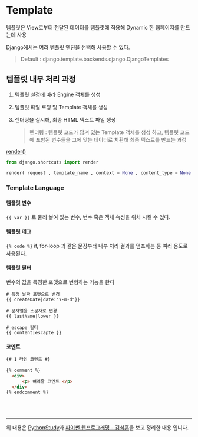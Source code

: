 # Template

템플릿은 View로부터 전달된 데이터를 템플릿에 적용해 Dynamic 한 웹페이지를 만드는데 사용



Django에서는 여러 템플릿 엔진을 선택해 사용할 수 있다.

> Default : django.template.backends.django.DjangoTemplates



## 템플릿 내부 처리 과정

1. 템플릿 설정에 따라 Engine 객체를 생성

2. 템플릿 파일 로딩 및 Template 객체를 생성

3. 렌더링을 실시해, 최종 HTML 텍스트 파일 생성

   > 렌더링 : 템플릿 코드가 담겨 있는 Template 객체를 생성 하고, 템플릿 코드에 포함된 변수들을 그에 맞는 데이터로 치환해 최종 텍스트를 만드는 과정



[render()](https://docs.djangoproject.com/en/3.1/topics/http/shortcuts/)

```python
from django.shortcuts import render

render( request , template_name , context = None , content_type = None , status = None , using = None ) 
```



### Template Language

#### 템플릿 변수

`{{ var }}` 로 둘러 쌓여 있는 변수, 변수 혹은 객체 속성을 위치 시킬 수 있다.

#### 템플릿 테그

`{% code %}` if, for-loop 과 같은 문장부터 내부 처리 결과를 덤프하는 등 여러 용도로 사용된다.

#### 템플릿 필터

변수의 값을 특정한 포맷으로 변형하는 기능을 한다

```
# 특정 날짜 포맷으로 변경
{{ createDate|date:"Y-m-d"}}

# 문자열을 소문자로 변경
{{ lastName|lower }}

# escape 필터
{{ content|escapte }}
```

#### 코멘트

```html
{# 1 라인 코멘트 #}
 
{% comment %}  
  <div>
      <p> 여러줄 코멘트 </p>
  </div>
{% endcomment %}
```

<br>

<br>

---

위 내용은 [PythonStudy](http://pythonstudy.xyz)과 [파이썬 웹프로그래밍 - 김석훈](https://www.hanbit.co.kr/store/books/look.php?p_code=B7703021280)을 보고 정리한 내용 입니다.